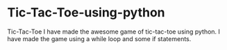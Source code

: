 # Tic-Tac-Toe-using-python
Tic-Tac-Toe
I have made the awesome game of tic-tac-toe using python.
I have made the game using a while loop and some if statements.
